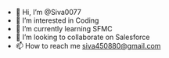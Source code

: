 - 👋 Hi, I’m @Siva0077
- 👀 I’m interested in Coding
- 🌱 I’m currently learning SFMC
- 💞️ I’m looking to collaborate on Salesforce
- 📫 How to reach me siva450880@gmail.com

<!---
Siva0077/Siva0077 is a ✨ special ✨ repository because its `README.md` (this file) appears on your GitHub profile.
You can click the Preview link to take a look at your changes.
--->
